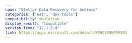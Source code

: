 ```yaml
---
name: "Stellar Data Recovery for Android"
categories: ['oss', 'dev-tools']
compatibility: emulation
display_result: "Compatible"
version_from: "12.1.0.4"
link: https://apps.microsoft.com/detail/XP8C12SNF5FS83
---
```

